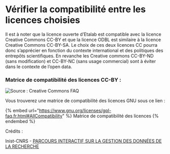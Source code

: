 # Vérifier la compatibilité entre les licences choisies

Il est à noter que la licence ouverte d’Etalab est compatible avec la licence Creative Commons CC-BY et que la licence ODBL est similaire à la licence Creative Commons CC-BY-SA. Le choix de ces deux licences CC pourra donc s’apprécier en fonction du contexte international et des politiques des entrepôts scientifiques. En revanche les Creative commons CC-BY-ND (sans modification) et CC-BY-NC (sans usage commercial) sont à éviter dans le contexte de l’open data.

### Matrice de compatibilité des licences CC-BY :&#x20;

![Source : Creative Commons FAQ](../../.gitbook/assets/CC\_License\_Compatibility\_Chart.png)

Vous trouverez une matrice de compatibilité des licences GNU sous ce lien :&#x20;

{% embed url="https://www.gnu.org/licenses/gpl-faq.fr.html#AllCompatibility" %}
Matrice de compatibilité des licences&#x20;
{% endembed %}

Crédits :

Inist-CNRS - [PARCOURS INTERACTIF SUR LA GESTION DES DONNÉES DE LA RECHERCHE](https://doranum.fr/enjeux-benefices/parcours-interactif-sur-la-gestion-des-donnees-de-la-recherche/)
